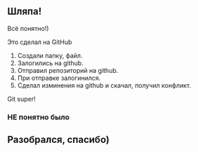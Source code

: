 ## Шляпа!

Всё понятно!)

Это сделал на GitHub

1. Создали папку, файл.
2. Залогились на github.
3. Отправил репозиторий на github.
4. При отправке залогинился.
5. Сделал изминения на github и скачал, получил конфликт.

Git super!

### НЕ понятно было

## Разобрался, спасибо)